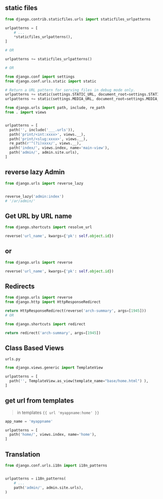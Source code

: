 ## static files
```python
from django.contrib.staticfiles.urls import staticfiles_urlpatterns

urlpatterns = [
    # ...
    *staticfiles_urlpatterns(),
]

# OR

urlpatterns += staticfiles_urlpatterns()

# OR

from django.conf import settings
from django.conf.urls.static import static

# Return a URL pattern for serving files in debug mode only.
urlpatterns += static(settings.STATIC_URL, document_root=settings.STATIC_ROOT)
urlpatterns += static(settings.MEDIA_URL, document_root=settings.MEDIA_ROOT)
```


```python
from django.urls import path, include, re_path
from . import views


urlpatterns = [
  path('', include('___.urls')),
  path('print/<int:xxxx>', views.__),
  path('print/<slug:xxxx>', views.__),
  re_path(r'^(?i)xxxx/', views.__),
  path('index/', views.index, name='main-view'),
  path('admin/', admin.site.urls),
]
```


## reverse lazy Admin
```python
from django.urls import reverse_lazy


reverse_lazy('admin:index')
# '/ar/admin/'
```


## Get URL by URL name
```python
from django.shortcuts import resolve_url

reverse('url_name', kwargs={'pk': self.object.id})
```


## or
```python
from django.urls import reverse

reverse('url_name', kwargs={'pk': self.object.id})
```


## Redirects
```python
from django.urls import reverse
from django.http import HttpResponseRedirect

return HttpResponseRedirect(reverse('arch-summary', args=[1945]))
# OR

from django.shortcuts import redirect

return redirect('arch-summary', args=[1945])
```


## Class Based Views
`urls.py`
```python
from django.views.generic import TemplateView

urlpatterns = [
  path('', TemplateView.as_view(template_name="base/home.html") ),
]
```


## get url from templates
> in templates `{{ url 'myappname:home' }}`
```python
app_name = 'myappname'

urlpatterns = [
  path('home/', views.index, name='home'),
]
```


## Translation
```py
from django.conf.urls.i18n import i18n_patterns


urlpatterns = i18n_patterns(
    # ...
    path('admin/', admin.site.urls),
)
```
